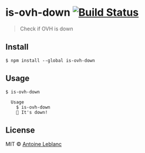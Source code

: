 # is-ovh-down [![Build Status](https://travis-ci.org/antleblanc/is-ovh-down.svg?branch=master)](https://travis-ci.org/antleblanc/is-ovh-down)

> Check if OVH is down


## Install

```
$ npm install --global is-ovh-down
```


## Usage

```
$ is-ovh-down

  Usage
    $ is-ovh-down
    🦄 It's down!
```


## License

MIT © [Antoine Leblanc](https://antleblanc.me)
